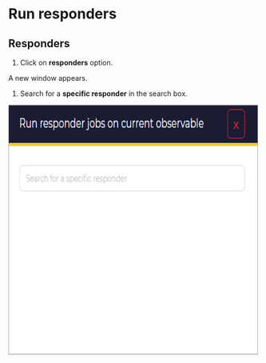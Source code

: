 # Run responders

## Responders 

1. Click on **responders** option.

A new window appears. 

1. Search for a **specific responder** in the search box.

<img src="../../../images/user-guides/analyst-corner/cases-list/run-responder.png" alt="run responder cases" width="500" height="500"/>